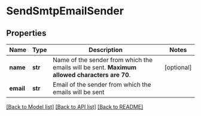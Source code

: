 # SendSmtpEmailSender

## Properties
Name | Type | Description | Notes
------------ | ------------- | ------------- | -------------
**name** | **str** | Name of the sender from which the emails will be sent. **Maximum allowed characters are 70**.  | [optional] 
**email** | **str** | Email of the sender from which the emails will be sent | 

[[Back to Model list]](../README.md#documentation-for-models) [[Back to API list]](../README.md#documentation-for-api-endpoints) [[Back to README]](../README.md)


